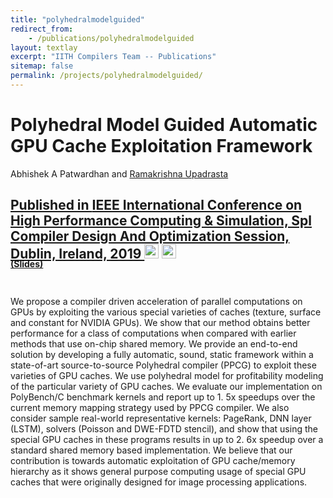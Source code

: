 ```yaml
---
title: "polyhedralmodelguided"
redirect_from:
    - /publications/polyhedralmodelguided
layout: textlay
excerpt: "IITH Compilers Team -- Publications"
sitemap: false
permalink: /projects/polyhedralmodelguided/
---
```



<div class="container-fluid" style="height:100%; width:100%"> 
<h1>Polyhedral Model Guided Automatic GPU Cache Exploitation Framework</h1>
<p>Abhishek A Patwardhan and <a href="https://www.iith.ac.in/~ramakrishna" target="_blank">Ramakrishna Upadrasta</p>
<h2> Published in <a href="https://ieeexplore.ieee.org/document/9188095">IEEE International Conference on High Performance Computing & Simulation, Spl Compiler Design And Optimization Session, Dublin, Ireland, 2019
</a> 
 
 <a href= " http://localhost:4000/projects/polyhedralmodelguided/" target="_blank"> 
 <img class="dp-img" alt="OpenMp_video" src="https://www.youtube.com/s/desktop/75da313d/img/favicon.ico" width="23px" height="23px" /></a>
 <a href= "https://github.com/abhishek111226/Texturizing-PPCG" target="_blank">
 <img class="dp-img" alt="OpenMp_Github" src="https://github.githubassets.com/favicons/favicon.svg" width="23px" height="23px" />
 </a> 
 </h2>
 <div style="position:relative; top:-25px;">
 <h4><a href="http://localhost:4000/projects/polyhedralmodelguided/" target="_blank">(Slides)</a>
 </h4>
 </div> 
<p>We propose a compiler driven acceleration of parallel computations on GPUs by exploiting the various special varieties of caches (texture, surface and constant for NVIDIA GPUs). We show that our method obtains better performance for a class of computations when compared with earlier methods that use on-chip shared memory. We provide an end-to-end solution by developing a fully automatic, sound, static framework within a state-of-art source-to-source Polyhedral compiler (PPCG) to exploit these varieties of GPU caches. We use polyhedral model for profitability modeling of the particular variety of GPU caches. We evaluate our implementation on PolyBench/C benchmark kernels and report up to 1. 5x speedups over the current memory mapping strategy used by PPCG compiler. We also consider sample real-world representative kernels: PageRank, DNN layer (LSTM), solvers (Poisson and DWE-FDTD stencil), and show that using the special GPU caches in these programs results in up to 2. 6x speedup over a standard shared memory based implementation. We believe that our contribution is towards automatic exploitation of GPU cache/memory hierarchy as it shows general purpose computing usage of special GPU caches that were originally designed for image processing applications.</p>
<br>
</div>
